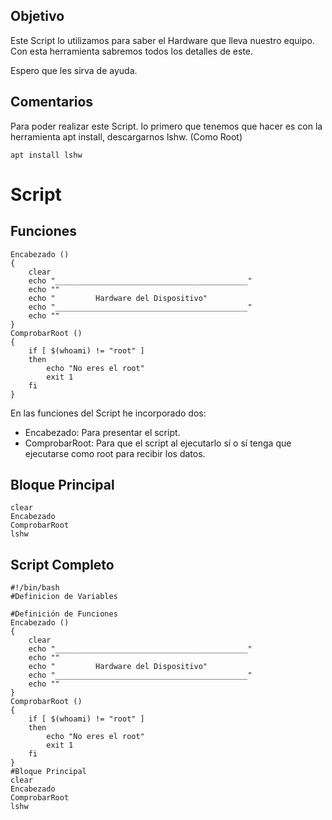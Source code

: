 ## Objetivo
Este Script lo utilizamos para saber el Hardware que lleva nuestro equipo. Con esta herramienta sabremos todos los detalles de este.<p> Espero que les sirva de ayuda.</p>

## Comentarios
Para poder realizar este Script. lo primero que tenemos que hacer es con la herramienta apt install, descargarnos lshw. (Como Root)
```
apt install lshw
```


# Script

## Funciones
```
Encabezado ()
{
    clear
    echo "___________________________________________"
    echo ""
    echo "         Hardware del Dispositivo"
    echo "___________________________________________"
    echo ""
}
ComprobarRoot ()
{
    if [ $(whoami) != "root" ]
    then
        echo "No eres el root"
        exit 1
    fi
}
```
En las funciones del Script he incorporado dos:
<ul>
    <li>Encabezado: Para presentar el script.</li>
    <li>ComprobarRoot: Para que el script al ejecutarlo sí o sí tenga que ejecutarse como root para recibir los datos.</li>
</ul>
    
## Bloque Principal
```
clear
Encabezado
ComprobarRoot
lshw
```

## Script Completo
```
#!/bin/bash
#Definicion de Variables

#Definición de Funciones
Encabezado ()
{
    clear
    echo "___________________________________________"
    echo ""
    echo "         Hardware del Dispositivo"
    echo "___________________________________________"
    echo ""
}
ComprobarRoot ()
{
    if [ $(whoami) != "root" ]
    then
        echo "No eres el root"
        exit 1
    fi
}
#Bloque Principal
clear
Encabezado
ComprobarRoot
lshw
```


